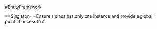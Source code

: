 #EntityFramework 

==Singleton==
Ensure a class has only one instance and provide a global point of access to it